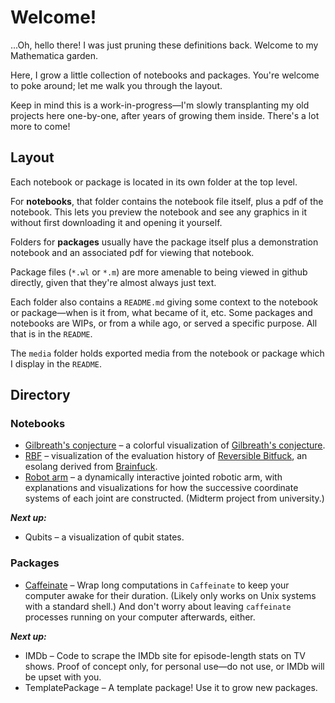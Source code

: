 # Welcome!

...Oh, hello there! I was just pruning these definitions back. Welcome to my Mathematica garden.

Here, I grow a little collection of notebooks and packages. You're welcome to poke around; let me walk you through the layout.

Keep in mind this is a work-in-progress—I'm slowly transplanting my old projects here one-by-one, after years of growing them inside. There's a lot more to come!

## Layout

Each notebook or package is located in its own folder at the top level.

For **notebooks**, that folder contains the notebook file itself, plus a pdf of the notebook. This lets you preview the notebook and see any graphics in it without first downloading it and opening it yourself.

Folders for **packages** usually have the package itself plus a demonstration notebook and an associated pdf for viewing that notebook.

Package files (`*.wl` or `*.m`) are more amenable to being viewed in github directly, given that they're almost always just text.

Each folder also contains a `README.md` giving some context to the notebook or package—when is it from, what became of it, etc. Some packages and notebooks are WIPs, or from a while ago, or served a specific purpose. All that is in the `README`.

The `media` folder holds exported media from the notebook or package which I display in the `README`.

## Directory

### Notebooks

* [Gilbreath's conjecture](Gilbreath\'s%20conjecture) – a colorful visualization of [Gilbreath's conjecture](https://en.wikipedia.org/wiki/Gilbreath%27s_conjecture).
* [RBF](RBF) – visualization of the evaluation history of [Reversible Bitfuck](https://esolangs.org/wiki/Reversible_Bitfuck), an esolang derived from [Brainfuck](https://en.wikipedia.org/wiki/Brainfuck).
* [Robot arm](Robot%20arm) – a dynamically interactive jointed robotic arm, with explanations and visualizations for how the successive coordinate systems of each joint are constructed. (Midterm project from university.)

***Next up:***

* Qubits – a visualization of qubit states.

### Packages

* [Caffeinate](Caffeinate) – Wrap long computations in `Caffeinate` to keep your computer awake for their duration. (Likely only works on Unix systems with a standard shell.) And don't worry about leaving `caffeinate` processes running on your computer afterwards, either.

***Next up:***

* IMDb – Code to scrape the IMDb site for episode-length stats on TV shows. Proof of concept only, for personal use—do not use, or IMDb will be upset with you.
* TemplatePackage – A template package! Use it to grow new packages.
